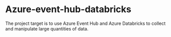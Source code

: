 # Azure-event-hub-databricks

The project target is to use Azure Event Hub and Azure Databricks to collect and manipulate large quantities of data.
